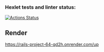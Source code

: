 ### Hexlet tests and linter status:
[![Actions Status](https://github.com/mikhailkaryamin/rails-project-64/actions/workflows/hexlet-check.yml/badge.svg)](https://github.com/mikhailkaryamin/rails-project-64/actions)

## Render
https://rails-project-64-qd2h.onrender.com/up
